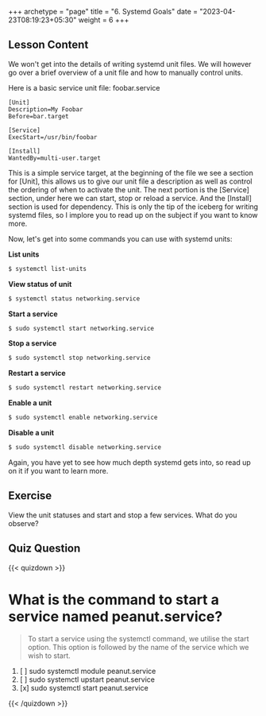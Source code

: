 +++
archetype = "page"
title = "6. Systemd Goals"
date = "2023-04-23T08:19:23+05:30"
weight = 6
+++

## Lesson Content

We won't get into the details of writing systemd unit files. We will however go over a brief overview of a unit file and how to manually control units. 

Here is a basic service unit file: foobar.service


```
[Unit]
Description=My Foobar
Before=bar.target

[Service]
ExecStart=/usr/bin/foobar

[Install]
WantedBy=multi-user.target
```


This is a simple service target, at the beginning of the file we see a section for [Unit], this allows us to give our unit file a description as well as control the ordering of when to activate the unit. The next portion is the [Service] section, under here we can start, stop or reload a service. And the [Install] section is used for dependency. This is only the tip of the iceberg for writing systemd files, so I implore you to read up on the subject if you want to know more. 

Now, let's get into some commands you can use with systemd units: 

**List units**

```bash
$ systemctl list-units
```

**View status of unit**

```bash
$ systemctl status networking.service
```

**Start a service**

```bash
$ sudo systemctl start networking.service
```

**Stop a service**

```bash
$ sudo systemctl stop networking.service
```

**Restart a service**

```bash
$ sudo systemctl restart networking.service
```

**Enable a unit**

```bash
$ sudo systemctl enable networking.service
```

**Disable a unit**

```bash
$ sudo systemctl disable networking.service
```


Again, you have yet to see how much depth systemd gets into, so read up on it if you want to learn more.

## Exercise

View the unit statuses and start and stop a few services. What do you observe?

## Quiz Question

{{< quizdown >}}

# What is the command to start a service named peanut.service?

> To start a service using the systemctl command, we utilise the start option. This option is followed by the name of the service which we wish to start.

1. [ ] sudo systemctl module peanut.service 
2. [ ] sudo systemctl upstart peanut.service
3. [x] sudo systemctl start peanut.service

{{< /quizdown >}}
